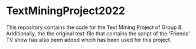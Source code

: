 # TextMiningProject2022 
This repository contains the code for the Text Mining Project of Group 8. 
Additionally, the the original text-file that contains the script of the 'Friends' TV show has also been added whcih has been used for this project.

